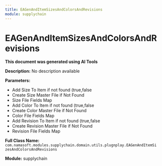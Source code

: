 ```yaml
---
title: EAGenAndItemSizesAndColorsAndRevisions
module: supplychain
---
```



<div class='entity-flows'>

# EAGenAndItemSizesAndColorsAndRevisions

**This document was generated using AI Tools**

**Description:** No description available

**Parameters:**
- Add Size To Item if not found (true,false
- Create Size Master File if Not Found
- Size File Fields Map
- Add Color To Item if not found (true,false
- Create Color Master File if Not Found
- Color File Fields Map
- Add Revision To Item if not found (true,false
- Create Revision Master File if Not Found
- Revision File Fields Map

**Full Class Name:** `com.namasoft.modules.supplychain.domain.utils.plugnplay.EAGenAndItemSizesAndColorsAndRevisions`

**Module:** supplychain


</div>

